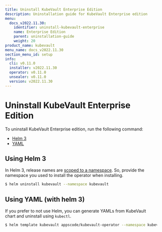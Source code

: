 ```yaml
---
title: Uninstall KubeVault Enterprise Edition
description: Uninstallation guide for KubeVault Enterprise edition
menu:
  docs_v2022.11.30:
    identifier: uninstall-kubevault-enterprise
    name: Enterprise Edition
    parent: uninstallation-guide
    weight: 20
product_name: kubevault
menu_name: docs_v2022.11.30
section_menu_id: setup
info:
  cli: v0.11.0
  installer: v2022.11.30
  operator: v0.11.0
  unsealer: v0.11.0
  version: v2022.11.30
---
```


# Uninstall KubeVault Enterprise Edition

To uninstall KubeVault Enterprise edition, run the following command:

<ul class="nav nav-tabs" id="installerTab" role="tablist">
  <li class="nav-item">
    <a class="nav-link active" id="helm3-tab" data-toggle="tab" href="#helm3" role="tab" aria-controls="helm3" aria-selected="true">Helm 3</a>
  </li>
  <li class="nav-item">
    <a class="nav-link" id="script-tab" data-toggle="tab" href="#script" role="tab" aria-controls="script" aria-selected="false">YAML</a>
  </li>
</ul>
<div class="tab-content" id="installerTabContent">
  <div class="tab-pane fade show active" id="helm3" role="tabpanel" aria-labelledby="helm3-tab">

## Using Helm 3

In Helm 3, release names are [scoped to a namespace](https://v3.helm.sh/docs/faq/#release-names-are-now-scoped-to-the-namespace). So, provide the namespace you used to install the operator when installing.

```bash
$ helm uninstall kubevault --namespace kubevault
```

</div>
<div class="tab-pane fade" id="script" role="tabpanel" aria-labelledby="script-tab">

## Using YAML (with helm 3)

If you prefer to not use Helm, you can generate YAMLs from KubeVault chart and uninstall using `kubectl`.

```bash
$ helm template kubevault appscode/kubevault-operator --namespace kubevault | kubectl delete -f -
```

</div>
</div>

